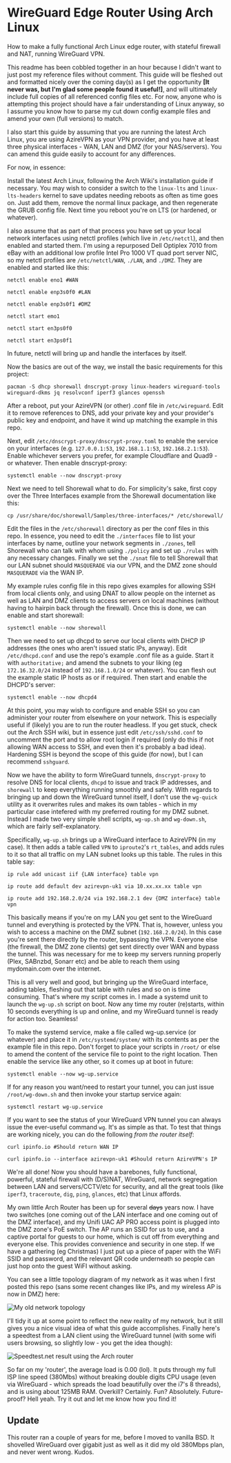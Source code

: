 # WireGuard Edge Router Using Arch Linux
How to make a fully functional Arch Linux edge router, with stateful firewall and NAT, running WireGuard VPN.

This readme has been cobbled together in an hour because I didn't want to just post my reference files without comment. This guide will be fleshed out and formatted nicely over the coming day(s) as I get the opportunity **[It never was, but I'm glad some people found it useful!]**, and will ultimately include full copies of all referenced config files etc. For now, anyone who is attempting this project should have a fair understanding of Linux anyway, so I assume you know how to parse my cut down config example files and amend your own (full versions) to match.

I also start this guide by assuming that you are running the latest Arch Linux, you are using AzireVPN as your VPN provider, and you have at least three physical interfaces - WAN, LAN and DMZ (for your NAS/servers). You can amend this guide easily to account for any differences.

For now, in essence:

Install the latest Arch Linux, following the Arch Wiki's installation guide if necessary. You may wish to consider a switch to the `linux-lts` and `linux-lts-headers` kernel to save updates needing reboots as often as time goes on. Just add them, remove the normal linux package, and then regenerate the GRUB config file. Next time you reboot you're on LTS (or hardened, or whatever).

I also assume that as part of that process you have set up your local network interfaces using netctl profiles (which live in `/etc/netctl`), and then enabled and started them. I'm using a repurposed Dell Optiplex 7010 from eBay with an additional low profile Intel Pro 1000 VT quad port server NIC, so my netctl profiles are `/etc/netctl/WAN`, `./LAN`, and `./DMZ`. They are enabled and started like this:

```shell
netctl enable eno1 #WAN
```
```shell
netctl enable enp3s0f0 #LAN
```
```shell
netctl enable enp3s0f1 #DMZ
```
```shell
netctl start emo1
````
```shell
netctl start en3ps0f0
```
```shell
netctl start en3ps0f1
```

In future, netctl will bring up and handle the interfaces by itself. 

Now the basics are out of the way, we install the basic requirements for this project:

```shell
pacman -S dhcp shorewall dnscrypt-proxy linux-headers wireguard-tools wireguard-dkms jq resolvconf iperf3 glances openssh
```

After a reboot, put your AzireVPN (or other) .conf file in `/etc/wireguard`. Edit it to remove references to DNS, add your private key and your provider's public key and endpoint, and have it wind up matching the example in this repo.

Next, edit `/etc/dnscrypt-proxy/dnscrypt-proxy.toml` to enable the service on your interfaces (e.g. `127.0.0.1:53`, `192.168.1.1:53`, `192.168.2.1:53`). Enable whichever servers you prefer, for example Cloudflare and Quad9 - or whatever. Then enable dnscrypt-proxy:

```shell
systemctl enable --now dnscrypt-proxy
```

Next we need to tell Shorewall what to do. For simplicity's sake, first copy over the Three Interfaces example from the Shorewall documentation like this:

```shell
cp /usr/share/doc/shorewall/Samples/three-interfaces/* /etc/shorewall/
```

Edit the files in the `/etc/shorewall` directory as per the conf files in this repo. In essence, you need to edit the `./interfaces` file to list your interfaces by name, outline your network segments in `./zones`, tell Shorewall who can talk with whom using `./policy` and set up `./rules` with any necessary changes. Finally we set the `./snat` file to tell Shorewall that our LAN subnet should `MASQUERADE` via our VPN, and the DMZ zone should `MASQUERADE` via the WAN IP.

My example rules config file in this repo gives examples for allowing SSH from local clients only, and using DNAT to allow people on the internet as well as LAN and DMZ clients to access servers on local machines (without having to hairpin back through the firewall). Once this is done, we can enable and start shorewall:

```shell
systemctl enable --now shorewall
```

Then we need to set up dhcpd to serve our local clients with DHCP IP addresses (the ones who aren't issued static IPs, anyway). Edit `/etc/dhcpd.conf` and use the repo's example .conf file as a guide. Start it with `authoritative;` and amend the subnets to your liking (eg `172.16.32.0/24` instead of `192.168.1.0/24` or whatever). You can flesh out the example static IP hosts as or if required. Then start and enable the DHCPD's server:

```shell
systemctl enable --now dhcpd4
```

At this point, you may wish to configure and enable SSH so you can administer your router from elsewhere on your network. This is especially useful if (likely) you are to run the router headless. If you get stuck, check out the Arch SSH wiki, but in essence just edit `/etc/ssh/sshd.conf` to uncomment the port and to allow root login if required (only do this if not allowing WAN access to SSH, and even then it's probably a bad idea). Hardening SSH is beyond the scope of this guide (for now), but I can recommend `sshguard`.

Now we have the ability to form WireGuard tunnels, `dnscrypt-proxy` to resolve DNS for local clients, `dhcpd` to issue and track IP addresses, and `shorewall` to keep everything running smoothly and safely. With regards to bringing up and down the WireGuard tunnel itself, I don't use the `wg-quick` utility as it overwrites rules and makes its own tables - which in my particular case intefered with my preferred routing for my DMZ subnet. Instead I made two very simple shell scripts, `wg-up.sh` and `wg-down.sh`, which are fairly self-explanatory. 

Specifically, `wg-up.sh` brings up a WireGuard interface to AzireVPN (in my case). It then adds a table called `VPN` to `iproute2`'s `rt_tables`, and adds rules to it so that all traffic on my LAN subnet looks up this table. The rules in this table say:

```shell
ip rule add unicast iif {LAN interface} table vpn
```
```shell
ip route add default dev azirevpn-uk1 via 10.xx.xx.xx table vpn
```
```shell
ip route add 192.168.2.0/24 via 192.168.2.1 dev {DMZ interface} table vpn
```

This basically means if you're on my LAN you get sent to the WireGuard tunnel and everything is protected by the VPN. That is, however, unless you wish to access a machine on the DMZ subnet (`192.168.2.0/24`). In this case you're sent there directly by the router, bypassing the VPN. Everyone else (the firewall, the DMZ zone clients) get sent directly over WAN and bypass the tunnel. This was necessary for me to keep my servers running properly (Plex, SABnzbd, Sonarr etc) and be able to reach them using mydomain.com over the internet.

This is all very well and good, but bringing up the WireGuard interface, adding tables, fleshing out that table with rules and so on is time consuming. That's where my script comes in. I made a systemd unit to launch the `wg-up.sh` script on boot. Now any time my router (re)starts, within 10 seconds everything is up and online, and my WireGuard tunnel is ready for action too. Seamless!

To make the systemd service, make a file called wg-up.service (or whatever) and place it in `/etc/systemd/system/` with its contents as per the example file in this repo. Don't forget to place your scripts in `/root/` or else to amend the content of the service file to point to the right location. Then enable the service like any other, so it comes up at boot in future:

```shell
systemctl enable --now wg-up.service
```

If for any reason you want/need to restart your tunnel, you can just issue `/root/wg-down.sh` and then invoke your startup service again:

    systemctl restart wg-up.service

If you want to see the status of your WireGuard VPN tunnel you can always issue the ever-useful command `wg`. It's as simple as that. To test that things are working nicely, you can do the following *from the router itself*:

```shell
curl ipinfo.io #Should return WAN IP
```
```shell
curl ipinfo.io --interface azirevpn-uk1 #Should return AzireVPN's IP
```

We're all done! Now you should have a barebones, fully functional, powerful, stateful firewall with (D/S)NAT, WireGuard, network segregation between LAN and servers/CCTV/etc for security, and all the great tools (like `iperf3`, `traceroute`, `dig`, `ping`, `glances`, etc) that Linux affords. 

My own little Arch Router has been up for several ~~days~~ years now. I have two switches (one coming out of the LAN interface and one coming out of the DMZ interface), and my Unifi UAC AP PRO access point is plugged into the DMZ zone's PoE switch. The AP runs an SSID for us to use, and a captive portal for guests to our home, which is cut off from everything and everyone else. This provides convenience and security in one step. If we have a gathering (eg Christmas) I just put up a piece of paper with the WiFi SSID and password, and the relevant  QR code underneath so people can just hop onto the guest WiFI without asking.

You can see a little topology diagram of my network as it was when I first posted this repo (sans some recent changes like IPs, and my wireless AP is now in DMZ) here:

![My old network topology](https://i.imgur.com/6GAEsGf.png)

I'll tidy it up at some point to reflect the new reality of my network, but it still gives you a nice visual idea of what this guide accomplishes. Finally here's a speedtest from a LAN client using the WireGuard tunnel (with some wifi users browsing, so slightly low - you get the idea though): 

![Speedtest.net result using the Arch router](https://www.speedtest.net/result/7878355703.png)

So far on my 'router', the average load is 0.00 (lol). It puts through my full ISP line speed (380Mbs) without breaking double digits CPU usage (even via WireGuard - which spreads the load beautifully over the i7's 8 threads), and is using about 125MB RAM. Overkill? Certainly. Fun? Absolutely. Future-proof? Hell yeah. Try it out and let me know how you find it!

## Update
This router ran a couple of years for me, before I moved to vanilla BSD. It shovelled WireGuard over gigabit just as well as it did my old 380Mbps plan, and never went wrong. Kudos. 
